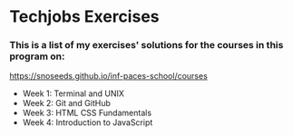 # Techjobs Exercises

### This is a list of my exercises' solutions for the courses in this program on:
https://snoseeds.github.io/inf-paces-school/courses

* Week 1: Terminal and UNIX
* Week 2: Git and GitHub
* Week 3: HTML CSS Fundamentals
* Week 4: Introduction to JavaScript
